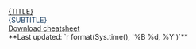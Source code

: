 <link rel="shortcut icon" href="css/images/ITN_favicon.ico " />
 <!--- go to https://favicon.io/favicon-converter/ to upload an image to make a new favicon.io. You will need to replace the current favicon.io image with the one in the downloaded directory from the website. The current image is in the resources/images/ directory --->

<div class = "header_box">
<u>{TITLE}</u><br><span style = "color:#14395f;"> {SUBTITLE} </span>
</div>

 <div class = "png_button"><a href="{PATH_TO_PNG}">Download cheatsheet</a></div>

 <div class = "time">**Last updated: `r format(Sys.time(), '%B %d, %Y')`** </div>
